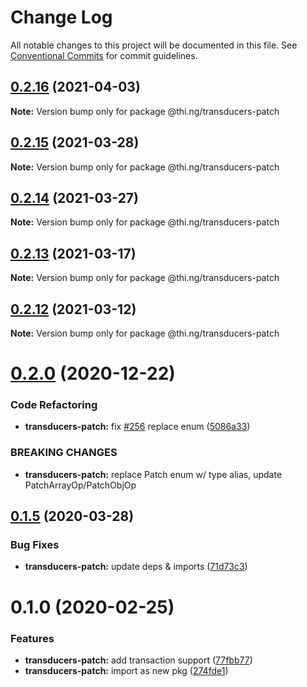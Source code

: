 # Change Log

All notable changes to this project will be documented in this file.
See [Conventional Commits](https://conventionalcommits.org) for commit guidelines.

## [0.2.16](https://github.com/thi-ng/umbrella/compare/@thi.ng/transducers-patch@0.2.15...@thi.ng/transducers-patch@0.2.16) (2021-04-03)

**Note:** Version bump only for package @thi.ng/transducers-patch





## [0.2.15](https://github.com/thi-ng/umbrella/compare/@thi.ng/transducers-patch@0.2.14...@thi.ng/transducers-patch@0.2.15) (2021-03-28)

**Note:** Version bump only for package @thi.ng/transducers-patch





## [0.2.14](https://github.com/thi-ng/umbrella/compare/@thi.ng/transducers-patch@0.2.13...@thi.ng/transducers-patch@0.2.14) (2021-03-27)

**Note:** Version bump only for package @thi.ng/transducers-patch





## [0.2.13](https://github.com/thi-ng/umbrella/compare/@thi.ng/transducers-patch@0.2.12...@thi.ng/transducers-patch@0.2.13) (2021-03-17)

**Note:** Version bump only for package @thi.ng/transducers-patch





## [0.2.12](https://github.com/thi-ng/umbrella/compare/@thi.ng/transducers-patch@0.2.11...@thi.ng/transducers-patch@0.2.12) (2021-03-12)

**Note:** Version bump only for package @thi.ng/transducers-patch





# [0.2.0](https://github.com/thi-ng/umbrella/compare/@thi.ng/transducers-patch@0.1.33...@thi.ng/transducers-patch@0.2.0) (2020-12-22)


### Code Refactoring

* **transducers-patch:** fix [#256](https://github.com/thi-ng/umbrella/issues/256) replace enum ([5086a33](https://github.com/thi-ng/umbrella/commit/5086a330698992fc65ce2e774fc495e0d2e3e58a))


### BREAKING CHANGES

* **transducers-patch:** replace Patch enum w/ type alias,
update PatchArrayOp/PatchObjOp





## [0.1.5](https://github.com/thi-ng/umbrella/compare/@thi.ng/transducers-patch@0.1.4...@thi.ng/transducers-patch@0.1.5) (2020-03-28)


### Bug Fixes

* **transducers-patch:** update deps & imports ([71d73c3](https://github.com/thi-ng/umbrella/commit/71d73c3acc41d6cf2c5a4a91432bc85afa38980b))





# 0.1.0 (2020-02-25)


### Features

* **transducers-patch:** add transaction support ([77fbb77](https://github.com/thi-ng/umbrella/commit/77fbb774083c38e660644d7ee54b517e2521c3b5))
* **transducers-patch:** import as new pkg ([274fde1](https://github.com/thi-ng/umbrella/commit/274fde1721d478d70d90c720a819361fbc8af836))

